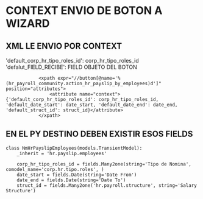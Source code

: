 # CONTEXT ENVIO DE BOTON A WIZARD
## XML LE ENVIO POR CONTEXT
'default_corp_hr_tipo_roles_id': corp_hr_tipo_roles_id
'defalut_FIELD_RECIBE': FIELD OBJETO DEL BOTON

```
            <xpath expr="//button[@name='%(hr_payroll_community.action_hr_payslip_by_employees)d']" position="attributes">
                <attribute name="context">{'default_corp_hr_tipo_roles_id': corp_hr_tipo_roles_id, 'default_date_start': date_start, 'default_date_end': date_end, 'default_struct_id': struct_id}</attribute>
            </xpath>
```

## EN EL PY DESTINO DEBEN EXISTIR ESOS FIELDS

```
class NmHrPayslipEmployees(models.TransientModel):
    _inherit = 'hr.payslip.employees'

    corp_hr_tipo_roles_id = fields.Many2one(string='Tipo de Nomina', comodel_name='corp.hr.tipo.roles', )
    date_start = fields.Date(string='Date From')
    date_end = fields.Date(string='Date To')
    struct_id = fields.Many2one('hr.payroll.structure', string='Salary Structure')
```
